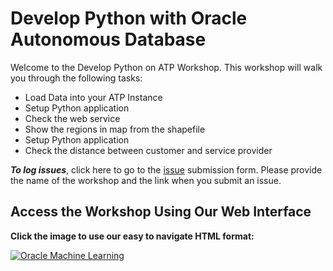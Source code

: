 # Develop Python with Oracle Autonomous Database

Welcome to the Develop Python on ATP Workshop. This workshop will walk you through the following tasks:

- Load Data into your ATP Instance
- Setup Python application 
- Check the web service
- Show the regions in map from the shapefile
- Setup Python application 
- Check the distance between customer and service provider


***To log issues***, click here to go to the [issue](https://github.com/oracle/learning-library/issues/new) submission form.  Please provide the name of the workshop and the link when you submit an issue.

## Access the Workshop Using Our Web Interface

**Click the image to use our easy to navigate HTML format:**

[![Oracle Machine Learning](images/adboml.png " ")](https://oracle.github.io/learning-library/developer-library/python-on-atp)
